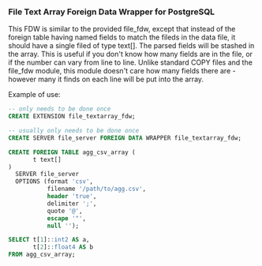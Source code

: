 ### File Text Array Foreign Data Wrapper for PostgreSQL

This FDW is similar to the provided file_fdw, except that instead 
of the foreign table having named fields to match the fileds in the
data file, it should have a single filed of type text[]. The parsed
fields will be stashed in the array. This is useful if you don't
know how many fields are in the file, or if the number can vary
from line to line. Unlike standard COPY files and the file_fdw
module, this module doesn't care how many fields there are - however
many it finds on each line will be put into the array.

Example of use:

```sql
-- only needs to be done once
CREATE EXTENSION file_textarray_fdw;

-- usually only needs to be done once
CREATE SERVER file_server FOREIGN DATA WRAPPER file_textarray_fdw;

CREATE FOREIGN TABLE agg_csv_array (
	   t text[]
) 
  SERVER file_server
  OPTIONS (format 'csv', 
           filename '/path/to/agg.csv', 
           header 'true', 
           delimiter ';', 
           quote '@', 
           escape '"', 
           null '');

SELECT t[1]::int2 AS a, 
       t[2]::float4 AS b
FROM agg_csv_array;
```

